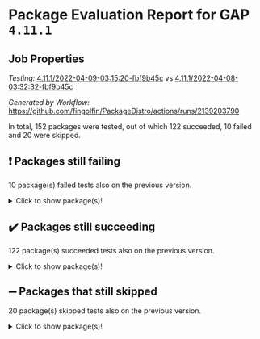# Package Evaluation Report for GAP `4.11.1`

## Job Properties

*Testing:* [4.11.1/2022-04-09-03:15:20-fbf9b45c](https://github.com/fingolfin/PackageDistro/blob/data/reports/4.11.1/2022-04-09-03:15:20-fbf9b45c) vs [4.11.1/2022-04-08-03:32:32-fbf9b45c](https://github.com/fingolfin/PackageDistro/blob/data/reports/4.11.1/2022-04-08-03:32:32-fbf9b45c)

*Generated by Workflow:* https://github.com/fingolfin/PackageDistro/actions/runs/2139203790

In total, 152 packages were tested, out of which 122 succeeded, 10 failed and 20 were skipped.

## :exclamation: Packages still failing

10 package(s) failed tests also on the previous version.<details> <summary>Click to show package(s)!</summary>

- fining 1.4.1 [(failure)](https://github.com/fingolfin/PackageDistro/runs/5951795433?check_suite_focus=true)<br>
- francy 1.2.4 [(failure)](https://github.com/fingolfin/PackageDistro/runs/5951795569?check_suite_focus=true)<br>
- hap 1.38 [(failure)](https://github.com/fingolfin/PackageDistro/runs/5951795862?check_suite_focus=true)<br>
- normalizinterface 1.3.2 [(failure)](https://github.com/fingolfin/PackageDistro/runs/5951796630?check_suite_focus=true)<br>
- packagemanager 1.2 [(failure)](https://github.com/fingolfin/PackageDistro/runs/5951796786?check_suite_focus=true)<br>
- recog 1.3.2 [(failure)](https://github.com/fingolfin/PackageDistro/runs/5951797129?check_suite_focus=true)<br>
- semigroups 4.0.0 [(failure)](https://github.com/fingolfin/PackageDistro/runs/5951797273?check_suite_focus=true)<br>
- transgrp 3.6.1 [(failure)](https://github.com/fingolfin/PackageDistro/runs/5951797571?check_suite_focus=true)<br>
- unitlib 4.0.0 [(failure)](https://github.com/fingolfin/PackageDistro/runs/5951797645?check_suite_focus=true)<br>
- yangbaxter 0.9.0 [(failure)](https://github.com/fingolfin/PackageDistro/runs/5951797826?check_suite_focus=true)<br>
</details>

## :heavy_check_mark: Packages still succeeding

122 package(s) succeeded tests also on the previous version.<details> <summary>Click to show package(s)!</summary>

- ace 5.4 [(success)](https://github.com/fingolfin/PackageDistro/runs/5951794590?check_suite_focus=true)<br>
- aclib 1.3.2 [(success)](https://github.com/fingolfin/PackageDistro/runs/5951794622?check_suite_focus=true)<br>
- agt 0.2 [(success)](https://github.com/fingolfin/PackageDistro/runs/5951794652?check_suite_focus=true)<br>
- alnuth 3.2.1 [(success)](https://github.com/fingolfin/PackageDistro/runs/5951794673?check_suite_focus=true)<br>
- anupq 3.2.6 [(success)](https://github.com/fingolfin/PackageDistro/runs/5951794705?check_suite_focus=true)<br>
- atlasrep 2.1.2 [(success)](https://github.com/fingolfin/PackageDistro/runs/5951794728?check_suite_focus=true)<br>
- autodoc 2022.03.10 [(success)](https://github.com/fingolfin/PackageDistro/runs/5951794756?check_suite_focus=true)<br>
- automata 1.15 [(success)](https://github.com/fingolfin/PackageDistro/runs/5951794799?check_suite_focus=true)<br>
- automgrp 1.3.2 [(success)](https://github.com/fingolfin/PackageDistro/runs/5951794826?check_suite_focus=true)<br>
- autpgrp 1.10.2 [(success)](https://github.com/fingolfin/PackageDistro/runs/5951794867?check_suite_focus=true)<br>
- cap 2022.04-01 [(success)](https://github.com/fingolfin/PackageDistro/runs/5951794889?check_suite_focus=true)<br>
- caratinterface 2.3.3 [(success)](https://github.com/fingolfin/PackageDistro/runs/5951794914?check_suite_focus=true)<br>
- cddinterface 2020.06.24 [(success)](https://github.com/fingolfin/PackageDistro/runs/5951794934?check_suite_focus=true)<br>
- circle 1.6.4 [(success)](https://github.com/fingolfin/PackageDistro/runs/5951794954?check_suite_focus=true)<br>
- cohomolo 1.6.10 [(success)](https://github.com/fingolfin/PackageDistro/runs/5951794980?check_suite_focus=true)<br>
- congruence 1.2.3 [(success)](https://github.com/fingolfin/PackageDistro/runs/5951794990?check_suite_focus=true)<br>
- corelg 1.56 [(success)](https://github.com/fingolfin/PackageDistro/runs/5951795001?check_suite_focus=true)<br>
- crime 1.6 [(success)](https://github.com/fingolfin/PackageDistro/runs/5951795023?check_suite_focus=true)<br>
- crisp 1.4.5 [(success)](https://github.com/fingolfin/PackageDistro/runs/5951795040?check_suite_focus=true)<br>
- crypting 0.10 [(success)](https://github.com/fingolfin/PackageDistro/runs/5951795062?check_suite_focus=true)<br>
- cryst 4.1.24 [(success)](https://github.com/fingolfin/PackageDistro/runs/5951795068?check_suite_focus=true)<br>
- crystcat 1.1.9 [(success)](https://github.com/fingolfin/PackageDistro/runs/5951795089?check_suite_focus=true)<br>
- ctbllib 1.3.3 [(success)](https://github.com/fingolfin/PackageDistro/runs/5951795109?check_suite_focus=true)<br>
- cubefree 1.19 [(success)](https://github.com/fingolfin/PackageDistro/runs/5951795136?check_suite_focus=true)<br>
- curlinterface 2.2.2 [(success)](https://github.com/fingolfin/PackageDistro/runs/5951795165?check_suite_focus=true)<br>
- cvec 2.7.5 [(success)](https://github.com/fingolfin/PackageDistro/runs/5951795189?check_suite_focus=true)<br>
- datastructures 0.2.7 [(success)](https://github.com/fingolfin/PackageDistro/runs/5951795212?check_suite_focus=true)<br>
- deepthought 1.0.5 [(success)](https://github.com/fingolfin/PackageDistro/runs/5951795235?check_suite_focus=true)<br>
- design 1.7 [(success)](https://github.com/fingolfin/PackageDistro/runs/5951795264?check_suite_focus=true)<br>
- difsets 2.3.1 [(success)](https://github.com/fingolfin/PackageDistro/runs/5951795292?check_suite_focus=true)<br>
- digraphs 1.5.2 [(success)](https://github.com/fingolfin/PackageDistro/runs/5951795311?check_suite_focus=true)<br>
- edim 1.3.5 [(success)](https://github.com/fingolfin/PackageDistro/runs/5951795338?check_suite_focus=true)<br>
- example 4.3.0 [(success)](https://github.com/fingolfin/PackageDistro/runs/5951795362?check_suite_focus=true)<br>
- factint 1.6.3 [(success)](https://github.com/fingolfin/PackageDistro/runs/5951795386?check_suite_focus=true)<br>
- ferret 1.0.7 [(success)](https://github.com/fingolfin/PackageDistro/runs/5951795408?check_suite_focus=true)<br>
- fga 1.4.0 [(success)](https://github.com/fingolfin/PackageDistro/runs/5951795425?check_suite_focus=true)<br>
- float 1.0.3 [(success)](https://github.com/fingolfin/PackageDistro/runs/5951795453?check_suite_focus=true)<br>
- format 1.4.3 [(success)](https://github.com/fingolfin/PackageDistro/runs/5951795466?check_suite_focus=true)<br>
- forms 1.2.7 [(success)](https://github.com/fingolfin/PackageDistro/runs/5951795484?check_suite_focus=true)<br>
- fplsa 1.2.5 [(success)](https://github.com/fingolfin/PackageDistro/runs/5951795507?check_suite_focus=true)<br>
- fr 2.4.8 [(success)](https://github.com/fingolfin/PackageDistro/runs/5951795536?check_suite_focus=true)<br>
- fwtree 1.3 [(success)](https://github.com/fingolfin/PackageDistro/runs/5951795603?check_suite_focus=true)<br>
- gbnp 1.0.5 [(success)](https://github.com/fingolfin/PackageDistro/runs/5951795635?check_suite_focus=true)<br>
- generalizedmorphismsforcap 2022.03-03 [(success)](https://github.com/fingolfin/PackageDistro/runs/5951795671?check_suite_focus=true)<br>
- genss 1.6.6 [(success)](https://github.com/fingolfin/PackageDistro/runs/5951795709?check_suite_focus=true)<br>
- gradedringforhomalg 2022.03-01 [(success)](https://github.com/fingolfin/PackageDistro/runs/5951795743?check_suite_focus=true)<br>
- grape 4.8.5 [(success)](https://github.com/fingolfin/PackageDistro/runs/5951795781?check_suite_focus=true)<br>
- groupoids 1.69 [(success)](https://github.com/fingolfin/PackageDistro/runs/5951795805?check_suite_focus=true)<br>
- grpconst 2.6.2 [(success)](https://github.com/fingolfin/PackageDistro/runs/5951795818?check_suite_focus=true)<br>
- guarana 0.96.3 [(success)](https://github.com/fingolfin/PackageDistro/runs/5951795833?check_suite_focus=true)<br>
- guava 3.15 [(success)](https://github.com/fingolfin/PackageDistro/runs/5951795845?check_suite_focus=true)<br>
- hapcryst 0.1.14 [(success)](https://github.com/fingolfin/PackageDistro/runs/5951795885?check_suite_focus=true)<br>
- hecke 1.5.3 [(success)](https://github.com/fingolfin/PackageDistro/runs/5951795900?check_suite_focus=true)<br>
- help 3.5 [(success)](https://github.com/fingolfin/PackageDistro/runs/5951795915?check_suite_focus=true)<br>
- idrel 2.43 [(success)](https://github.com/fingolfin/PackageDistro/runs/5951795937?check_suite_focus=true)<br>
- images 1.3.1 [(success)](https://github.com/fingolfin/PackageDistro/runs/5951795958?check_suite_focus=true)<br>
- intpic 0.2.4 [(success)](https://github.com/fingolfin/PackageDistro/runs/5951795973?check_suite_focus=true)<br>
- io 4.7.2 [(success)](https://github.com/fingolfin/PackageDistro/runs/5951795994?check_suite_focus=true)<br>
- irredsol 1.4.3 [(success)](https://github.com/fingolfin/PackageDistro/runs/5951796016?check_suite_focus=true)<br>
- json 2.1.0 [(success)](https://github.com/fingolfin/PackageDistro/runs/5951796044?check_suite_focus=true)<br>
- jupyterkernel 1.4.1 [(success)](https://github.com/fingolfin/PackageDistro/runs/5951796056?check_suite_focus=true)<br>
- jupyterviz 1.5.1 [(success)](https://github.com/fingolfin/PackageDistro/runs/5951796070?check_suite_focus=true)<br>
- kan 1.34 [(success)](https://github.com/fingolfin/PackageDistro/runs/5951796096?check_suite_focus=true)<br>
- kbmag 1.5.9 [(success)](https://github.com/fingolfin/PackageDistro/runs/5951796131?check_suite_focus=true)<br>
- laguna 3.9.4 [(success)](https://github.com/fingolfin/PackageDistro/runs/5951796170?check_suite_focus=true)<br>
- liealgdb 2.2.1 [(success)](https://github.com/fingolfin/PackageDistro/runs/5951796200?check_suite_focus=true)<br>
- liepring 1.9.2 [(success)](https://github.com/fingolfin/PackageDistro/runs/5951796235?check_suite_focus=true)<br>
- liering 2.4.2 [(success)](https://github.com/fingolfin/PackageDistro/runs/5951796279?check_suite_focus=true)<br>
- linearalgebraforcap 2022.04-01 [(success)](https://github.com/fingolfin/PackageDistro/runs/5951796307?check_suite_focus=true)<br>
- loops 3.4.1 [(success)](https://github.com/fingolfin/PackageDistro/runs/5951796333?check_suite_focus=true)<br>
- lpres 1.0.3 [(success)](https://github.com/fingolfin/PackageDistro/runs/5951796364?check_suite_focus=true)<br>
- majoranaalgebras 1.4 [(success)](https://github.com/fingolfin/PackageDistro/runs/5951796396?check_suite_focus=true)<br>
- mapclass 1.4.5 [(success)](https://github.com/fingolfin/PackageDistro/runs/5951796429?check_suite_focus=true)<br>
- matgrp 0.64 [(success)](https://github.com/fingolfin/PackageDistro/runs/5951796452?check_suite_focus=true)<br>
- modisom 2.5.1 [(success)](https://github.com/fingolfin/PackageDistro/runs/5951796475?check_suite_focus=true)<br>
- modulepresentationsforcap 2022.03-02 [(success)](https://github.com/fingolfin/PackageDistro/runs/5951796499?check_suite_focus=true)<br>
- monoidalcategories 2022.03-02 [(success)](https://github.com/fingolfin/PackageDistro/runs/5951796519?check_suite_focus=true)<br>
- nconvex 2020.11-04 [(success)](https://github.com/fingolfin/PackageDistro/runs/5951796539?check_suite_focus=true)<br>
- nilmat 1.4.1 [(success)](https://github.com/fingolfin/PackageDistro/runs/5951796566?check_suite_focus=true)<br>
- nock 1.5 [(success)](https://github.com/fingolfin/PackageDistro/runs/5951796595?check_suite_focus=true)<br>
- nq 2.5.8 [(success)](https://github.com/fingolfin/PackageDistro/runs/5951796663?check_suite_focus=true)<br>
- numericalsgps 1.3.0 [(success)](https://github.com/fingolfin/PackageDistro/runs/5951796692?check_suite_focus=true)<br>
- openmath 11.5.0 [(success)](https://github.com/fingolfin/PackageDistro/runs/5951796723?check_suite_focus=true)<br>
- orb 4.8.4 [(success)](https://github.com/fingolfin/PackageDistro/runs/5951796756?check_suite_focus=true)<br>
- patternclass 2.4.2 [(success)](https://github.com/fingolfin/PackageDistro/runs/5951796830?check_suite_focus=true)<br>
- permut 2.0.4 [(success)](https://github.com/fingolfin/PackageDistro/runs/5951796871?check_suite_focus=true)<br>
- polenta 1.3.10 [(success)](https://github.com/fingolfin/PackageDistro/runs/5951796904?check_suite_focus=true)<br>
- polymaking 0.8.6 [(success)](https://github.com/fingolfin/PackageDistro/runs/5951796933?check_suite_focus=true)<br>
- primgrp 3.4.1 [(success)](https://github.com/fingolfin/PackageDistro/runs/5951796953?check_suite_focus=true)<br>
- profiling 2.5.0 [(success)](https://github.com/fingolfin/PackageDistro/runs/5951796982?check_suite_focus=true)<br>
- qpa 1.33 [(success)](https://github.com/fingolfin/PackageDistro/runs/5951796998?check_suite_focus=true)<br>
- quagroup 1.8.3 [(success)](https://github.com/fingolfin/PackageDistro/runs/5951797022?check_suite_focus=true)<br>
- radiroot 2.9 [(success)](https://github.com/fingolfin/PackageDistro/runs/5951797059?check_suite_focus=true)<br>
- rcwa 4.6.4 [(success)](https://github.com/fingolfin/PackageDistro/runs/5951797076?check_suite_focus=true)<br>
- rds 1.8 [(success)](https://github.com/fingolfin/PackageDistro/runs/5951797104?check_suite_focus=true)<br>
- repndecomp 1.2.1 [(success)](https://github.com/fingolfin/PackageDistro/runs/5951797159?check_suite_focus=true)<br>
- repsn 3.1.0 [(success)](https://github.com/fingolfin/PackageDistro/runs/5951797198?check_suite_focus=true)<br>
- resclasses 4.7.2 [(success)](https://github.com/fingolfin/PackageDistro/runs/5951797218?check_suite_focus=true)<br>
- scscp 2.3.1 [(success)](https://github.com/fingolfin/PackageDistro/runs/5951797249?check_suite_focus=true)<br>
- sglppow 2.2 [(success)](https://github.com/fingolfin/PackageDistro/runs/5951797303?check_suite_focus=true)<br>
- sgpviz 0.999.5 [(success)](https://github.com/fingolfin/PackageDistro/runs/5951797329?check_suite_focus=true)<br>
- simpcomp 2.1.14 [(success)](https://github.com/fingolfin/PackageDistro/runs/5951797345?check_suite_focus=true)<br>
- singular 2020.12.18 [(success)](https://github.com/fingolfin/PackageDistro/runs/5951797367?check_suite_focus=true)<br>
- sla 1.5.3 [(success)](https://github.com/fingolfin/PackageDistro/runs/5951797381?check_suite_focus=true)<br>
- smallgrp 1.5 [(success)](https://github.com/fingolfin/PackageDistro/runs/5951797399?check_suite_focus=true)<br>
- smallsemi 0.6.13 [(success)](https://github.com/fingolfin/PackageDistro/runs/5951797414?check_suite_focus=true)<br>
- sonata 2.9.3 [(success)](https://github.com/fingolfin/PackageDistro/runs/5951797426?check_suite_focus=true)<br>
- sophus 1.25 [(success)](https://github.com/fingolfin/PackageDistro/runs/5951797446?check_suite_focus=true)<br>
- spinsym 1.5.2 [(success)](https://github.com/fingolfin/PackageDistro/runs/5951797463?check_suite_focus=true)<br>
- symbcompcc 1.3.2 [(success)](https://github.com/fingolfin/PackageDistro/runs/5951797478?check_suite_focus=true)<br>
- thelma 1.3 [(success)](https://github.com/fingolfin/PackageDistro/runs/5951797493?check_suite_focus=true)<br>
- tomlib 1.2.9 [(success)](https://github.com/fingolfin/PackageDistro/runs/5951797510?check_suite_focus=true)<br>
- toric 1.9.5 [(success)](https://github.com/fingolfin/PackageDistro/runs/5951797536?check_suite_focus=true)<br>
- ugaly 4.0.2 [(success)](https://github.com/fingolfin/PackageDistro/runs/5951797599?check_suite_focus=true)<br>
- unipot 1.5 [(success)](https://github.com/fingolfin/PackageDistro/runs/5951797620?check_suite_focus=true)<br>
- utils 0.72 [(success)](https://github.com/fingolfin/PackageDistro/runs/5951797680?check_suite_focus=true)<br>
- uuid 0.7 [(success)](https://github.com/fingolfin/PackageDistro/runs/5951797715?check_suite_focus=true)<br>
- walrus 0.9991 [(success)](https://github.com/fingolfin/PackageDistro/runs/5951797733?check_suite_focus=true)<br>
- wedderga 4.10.1 [(success)](https://github.com/fingolfin/PackageDistro/runs/5951797753?check_suite_focus=true)<br>
- xmod 2.86 [(success)](https://github.com/fingolfin/PackageDistro/runs/5951797781?check_suite_focus=true)<br>
- xmodalg 1.18 [(success)](https://github.com/fingolfin/PackageDistro/runs/5951797800?check_suite_focus=true)<br>
- zeromqinterface 0.13 [(success)](https://github.com/fingolfin/PackageDistro/runs/5951797851?check_suite_focus=true)<br>
</details>

## :heavy_minus_sign: Packages that still skipped

20 package(s) skipped tests also on the previous version.<details> <summary>Click to show package(s)!</summary>

- 4ti2interface 2022.03-01 [(skipped)](https://github.com/fingolfin/PackageDistro/runs/5951768434?check_suite_focus=true)<br>
- browse 1.8.14 [(skipped)](https://github.com/fingolfin/PackageDistro/runs/5951768434?check_suite_focus=true)<br>
- examplesforhomalg 2022.03-01 [(skipped)](https://github.com/fingolfin/PackageDistro/runs/5951768434?check_suite_focus=true)<br>
- gapdoc 1.6.5 [(skipped)](https://github.com/fingolfin/PackageDistro/runs/5951768434?check_suite_focus=true)<br>
- gauss 2022.03-01 [(skipped)](https://github.com/fingolfin/PackageDistro/runs/5951768434?check_suite_focus=true)<br>
- gaussforhomalg 2022.03-01 [(skipped)](https://github.com/fingolfin/PackageDistro/runs/5951768434?check_suite_focus=true)<br>
- gradedmodules 2022.03-01 [(skipped)](https://github.com/fingolfin/PackageDistro/runs/5951768434?check_suite_focus=true)<br>
- homalg 2022.03-01 [(skipped)](https://github.com/fingolfin/PackageDistro/runs/5951768434?check_suite_focus=true)<br>
- homalgtocas 2022.03-01 [(skipped)](https://github.com/fingolfin/PackageDistro/runs/5951768434?check_suite_focus=true)<br>
- io_forhomalg 2022.03-01 [(skipped)](https://github.com/fingolfin/PackageDistro/runs/5951768434?check_suite_focus=true)<br>
- itc 1.5.1 [(skipped)](https://github.com/fingolfin/PackageDistro/runs/5951768434?check_suite_focus=true)<br>
- localizeringforhomalg 2022.03-01 [(skipped)](https://github.com/fingolfin/PackageDistro/runs/5951768434?check_suite_focus=true)<br>
- matricesforhomalg 2022.03-02 [(skipped)](https://github.com/fingolfin/PackageDistro/runs/5951768434?check_suite_focus=true)<br>
- modules 2022.03-01 [(skipped)](https://github.com/fingolfin/PackageDistro/runs/5951768434?check_suite_focus=true)<br>
- polycyclic 2.16 [(skipped)](https://github.com/fingolfin/PackageDistro/runs/5951768434?check_suite_focus=true)<br>
- ringsforhomalg 2022.03-01 [(skipped)](https://github.com/fingolfin/PackageDistro/runs/5951768434?check_suite_focus=true)<br>
- sco 2022.03-01 [(skipped)](https://github.com/fingolfin/PackageDistro/runs/5951768434?check_suite_focus=true)<br>
- toolsforhomalg 2022.04-01 [(skipped)](https://github.com/fingolfin/PackageDistro/runs/5951768434?check_suite_focus=true)<br>
- toricvarieties 2022.03.23 [(skipped)](https://github.com/fingolfin/PackageDistro/runs/5951768434?check_suite_focus=true)<br>
- xgap 4.31 [(skipped)](https://github.com/fingolfin/PackageDistro/runs/5951768434?check_suite_focus=true)<br>
</details>

